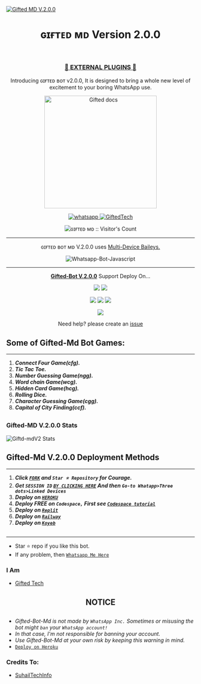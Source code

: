 [![Gifted MD V.2.0.0](https://readme-typing-svg.demolab.com?font=Anton&size=30&pause=998&color=1FC40A&background=F7F2F20A&align=center&random=false&width=800&lines=Hello+Everyone%F0%9F%91%8B!;I+am+Gifted-MD+V.2.0.0;I+am+Programmed+by+Gifted+Tech;Gifted+Tech+is+a+Self+Learned+Fronted+Developer;He+is+from+East+Africa-Kenya)](https://github.com/giftedtechnexus/Gifted-Md)

 <h1 align="center"> ɢɪғᴛᴇᴅ ᴍᴅ Version 2.0.0 </h1> 
 <br>

<h3 align="center"> <a href="https://github.com/giftedtechnexus/Gifted-Md-Plugins">🍫 EXTERNAL PLUGINS 🍫</a></h3> 

<p align="center"> Introducing ɢɪғᴛᴇᴅ ʙᴏᴛ v2.0.0, It is designed to bring a whole new level of excitement to your boring WhatsApp use. </p>

<p align="center">
  <a href="https://github.com/giftedtechnexus/Gifted-Md">
    <img alt="Gifted docs" height="300" src="https://telegra.ph/file/54efddccf41281ad7ec51.jpg">
  </a>
</p>
    
   
   
<p align="center">
  <a href="https://wa.me/+254728782591?text=Hi+Bro--+I+Need+Help.+I've+messaged+you+from+ɢɪғᴛᴇᴅ ʙᴏᴛ+Repo" target="_blank">
    <img alt="whatsapp" src="https://img.shields.io/badge/ Whatsapp -25D366?style=for-the-badge&logo=whatsapp&logoColor=white" />
 
  <a aria-label="ɢɪғᴛᴇᴅ ʙᴏᴛ v.2.0.0 is free to use" href="https://github.com/giftedtechnexus/Gifted-Md" target="_blank">
    <img alt="GiftedTech" src="https://img.shields.io/youtube/channel/subscribers/UCU071AMRqcd5mfTdCgJFwPg" target="_blank" />
  </a>

</p>
<p align="center"><img src="https://profile-counter.glitch.me/{giftedtechnexus}/count.svg" alt="ɢɪғᴛᴇᴅ ᴍᴅ :: Visitor's Count" /></p>

---




<p align="center"> ɢɪғᴛᴇᴅ ʙᴏᴛ ᴍᴅ V.2.0.0 uses
  <a href="https://github.com/adiwajshing/Baileys">Multi-Device Baileys.</a>
</p>
<p align="center">
  <img title="Whatsapp-Bot-Javascript" src="https://img.shields.io/badge/Javascript-363303?style=for-the-badge&logo=javascript&logoColor=c6c631"></img>
</p>

---

<p align="center">
  <a href="https://github.com/giftedtechnexus/Gifted-Md"><b>Gifted-Bot V.2.0.0</b></a> Support Deploy On...
</p>

<p align="center">
  <a href="https://github.com/giftedtechnexus/Gifted-Md/blob/main/temp/deploy-on-vps.md"><img src="https://img.shields.io/badge/self hosting-3d1513?style=for-the-badge&logo=serverless&logoColor=FD5750"></a>
  <a href="https://railway.app/template/GZOvIe?referralCode=wVDLrh"><img src="https://img.shields.io/badge/railway-3e164f?style=for-the-badge&logo=railway&logoColor=0B0D0E"></a>
</p>
<p align="center">
  <a href="https://deploy-giftedv2.vercel.app"><img src="https://img.shields.io/badge/heroku-9d7acc?style=for-the-badge&logo=heroku&logoColor=430098"></a>
  <a href="https://suhail-web01.vercel.app/replit.html"><img src="https://img.shields.io/badge/replit-253c99?style=for-the-badge&logo=replit&logoColor=F26207"></a>
  <a href="https://app.koyeb.com/apps/deploy?type=git&repository=github.com/giftedtechnexus/Gifted-Md&branch=main&env[SESSION_ID]&env[OWNER_NUMBER]=254762016957&env[MONGODB_URI]&&env[OWNER_NAME]=ɢɪғᴛᴇᴅ ᴛᴇᴄʜ&env[KOYEB_API]&env[PREFIX]=.&env[WAPRESENCE]&env[AUTO_READ_STATUS]=true&env[DISABLE_PM]=false&env[PACK_AUTHER]=whatsapp+bot&env[PACK_NAME]=ɢɪғᴛᴇᴅ ᴛᴇᴄʜ&env[STYLE]=0&env[MODE]=private&env[READ_MESSAGE]=false&env[THEME]=GIFTED&env[WARN_COUNT]=3&env[BLOCK_JID]=null&env[TIME_ZONE]=Africa/Nairobi&name=gifted-tech&env[KOYEB_NAME]=suhail-md&env[SUDO]=null&env[THUMB_IMAGE]=https://telegra.ph/file/54efddccf41281ad7ec51.jpg"><img src="https://img.shields.io/badge/koyeb-033604?style=for-the-badge&logo=koyeb&logoColor=white"></a>
</p>
<p align="center">
  <a href="https://youtu.be/3NdJb6_1cJM"><img src="https://img.shields.io/badge/CodeSpace-green?colorA=%23ff000&colorB=%23017e40&style=for-the-badge&logo=git&logoColor=white"></a>
</p>
<p align="center">Need help? please create an <a href="https://github.com/giftedtechnexus/Gifted-Md/issues">issue</a></p>



## Some of Gifted-Md Bot Games:
---
1. ***Connect Four Game(cfg).***
2.  ***Tic Tac Toe.***
3.  ***Number Guessing Game(ngg).***
4.  ***Word chain Game(wcg).***
5.  ***Hidden Card Game(hcg).***
6.  ***Rolling Dice.***
7.  ***Character Guessing Game(cgg).***
8.  ***Capital of City Finding(ccf).***
##


 <h3>Gifted-MD V.2.0.0 Stats</h3>

![Giftd-mdV2 Stats](https://github-readme-stats.vercel.app/api/pin/?username=giftedtechnexus&repo=Gifted-Md&show_owner=true&theme=dark)




    
   
## Gifted-Md V.2.0.0 Deployment Methods
---
1.  ***Click [`FORK`](https://github.com/giftedtechnexus/Gifted-Md/fork) and `Star ⭐ Repository` for Courage.***
2.  ***Get `SESSION ID`  [`BY CLICKING HERE`](https://session.giftedtechnexus.co.ke) And then `Go-to Whatapp>Three dots>Linked Devices`***
3. ***Deploy on [`HEROKU`](https://deploy-giftedv2.vercel.app)***
4.  ***Deploy FREE on `Codespace,` First see [`Codespace tutorial`](https://youtu.be/3NdJb6_1cJM)***
5.  ***Deploy on [`Replit`](https://replit.com/github.com/giftedtechnexus/Gifted-Md)***
6.  ***Deploy on [`Railway`](https://railway.app/template/GZOvIe?referralCode=wVDLrh)***
7.  ***Deploy on [`Koyeb`](https://app.koyeb.com/apps/deploy?type=git&repository=github.com/giftedtechnexus/Gifted-Md&branch=main&env[SESSION_ID]&env[OWNER_NUMBER]=254762016957&env[MONGODB_URI]&&env[OWNER_NAME]=ɢɪғᴛᴇᴅᴛᴇᴄʜ&env[KOYEB_API]&env[PREFIX]=.&env[WAPRESENCE]&env[AUTO_READ_STATUS]=true&env[DISABLE_PM]=true&env[PACK_AUTHER]=whatsapp+bot&env[PACK_NAME]=ɢɪғᴛᴇᴅᴛᴇᴄʜ&env[STYLE]=0&env[MODE]=private&env[READ_MESSAGE]=false&env[THEME]=GIFTED&env[WARN_COUNT]=3&env[BLOCK_JID]=null&env[TIME_ZONE]=Africa/Nairobi&name=suhail-md&env[KOYEB_NAME]=suhail-md&env[SUDO]=null&env[THUMB_IMAGE]=https://telegra.ph/file/54efddccf41281ad7ec51.jpg)***

##
---


- Star ⭐ repo if you like this bot.
- If any problem, then [`Whatsapp Me Here`](https://wa.me/message/NHCZC5DSOEUXB1)


### I Am
- [Gifted Tech](https://github.com/giftedtechnexus) 




<h2 align="center">  NOTICE
</h2>
   
## 
- *Gifted-Bot-Md is not made by `WhatsApp Inc.` Sometimes or misusing the bot might `ban` your `WhatsApp account!`*
- *In that case, I'm not responsible for banning your account.*
- *Use Gifted-Bot-Md at your own risk by keeping this warning in mind.*
- [`Deploy on Heroku`]( https://deploy-giftedv2.vercel.app)

### Credits To:
- [SuhailTechInfo](https://github.com/SuhailTechInfo) 

